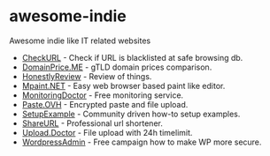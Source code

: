 # awesome-indie
Awesome indie like IT related websites

- [CheckURL](https://checkurl.net/) - Check if URL is blacklisted at safe browsing db.
- [DomainPrice.ME](https://domainprice.me/) - gTLD domain prices comparison.
- [HonestlyReview](https://honestlyreview.com/) - Review of things.
- [Mpaint.NET](https://mpaint.net/) - Easy web browser based paint like editor.
- [MonitoringDoctor](https://monitoringdoctor.com/) - Free monitoring service.
- [Paste.OVH](https://paste.ovh/) - Encrypted paste and file upload.
- [SetupExample](https://setupexample.com/) - Community driven how-to setup examples.
- [ShareURL](https://shareurl.it/) - Professional url shortener.
- [Upload.Doctor](https://upload.doctor/) - File upload with 24h timelimit.
- [WordpressAdmin](https://wordpressadmin.org/) - Free campaign how to make WP more secure.
